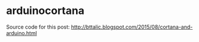 # arduinocortana
Source code for this post: http://bttalic.blogspot.com/2015/08/cortana-and-arduino.html
